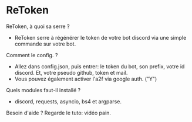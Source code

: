 # ReToken

ReToken, à quoi sa serre ?
- ReToken serre à régénérer le token de votre bot discord via une simple commande sur votre bot.

Comment le config. ?
- Allez dans config.json, puis entrer: le token du bot, son prefix, votre id discord. Et, votre pseudo github, token et mail.
- Vous pouvez également activer l'a2f via google auth. ("Y")

Quels modules faut-il installé ?
- discord, requests, asyncio, bs4 et argparse.

Besoin d'aide ? Regarde le tuto:
vidéo pain.
